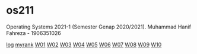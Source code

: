 

# os211

Operating Systems 2021-1 (Semester Genap 2020/2021).
Muhammad Hanif Fahreza - 1906351026

[log](TXT/mylog.txt)
[myrank](TXT/myrank.txt)
[W01](https://hanifahreza.github.io/os211/W01/)
[W02](https://hanifahreza.github.io/os211/W02/)
[W03](https://hanifahreza.github.io/os211/W03/)
[W04](https://hanifahreza.github.io/os211/W04/)
[W05](https://hanifahreza.github.io/os211/W05/)
[W06](https://hanifahreza.github.io/os211/W06/)
[W07](https://hanifahreza.github.io/os211/W07/)
[W08](https://hanifahreza.github.io/os211/W08/)
[W09](https://hanifahreza.github.io/os211/W09/)
[W10](https://hanifahreza.github.io/os211/W10/)
